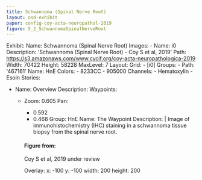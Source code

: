 ```yaml
---
title: Schwannoma (Spinal Nerve Root)
layout: osd-exhibit
paper: config-coy-acta-neuropathol-2019
figure: 5_2_SchwannomaSpinalNerveRoot
---
```

Exhibit:
  Name: Schwannoma (Spinal Nerve Root)
  Images:
    - Name: i0
      Description: 'Schwannoma (Spinal Nerve Root) - Coy S et al, 2019'
      Path: https://s3.amazonaws.com/www.cycif.org/coy-acta-neuropathologica-2019
      Width: 70422
      Height: 58228
      MaxLevel: 7
  Layout:
    Grid:
      - [i0]
  Groups:
    - Path: '467161'
      Name: HnE
      Colors:
        - 8233CC 
        - 905000
      Channels:
        - Hematoxylin
        - Esoin
  Stories:
  - Name: Overview
    Description: 
    Waypoints:
    - Zoom: 0.605
      Pan:
        - 0.592
        - 0.468
      Group: HnE
      Name: The Waypoint
      Description: |
        Image of immunohistochemistry (IHC) staining in a schwannoma tissue biopsy from the spinal nerve root.

        #### Figure from:

        Coy S et al, 2019 under review 

      Overlay:
        x: -100
        y: -100
        width: 200
        height: 200